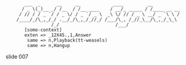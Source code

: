            ___  _      __     __            ____         __
          / _ \(_)__ _/ /__  / /__ ____    / __/_ _____ / /____ __ __
         / // / / _ `/ / _ \/ / _ `/ _ \  _\ \/ // / _ \ __/ _ `\ \ /
        /____/_/\_,_/_/ .__/_/\_,_/_//_/ /___/\_, /_//_\__/\_,_/_\_\
                     /_/                     /___/
           [some-context]
           exten => _12X45.,1,Answer
            same => n,Playback(tt-weasels)
            same => n,Hangup
















































































slide 007
